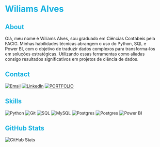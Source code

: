 # **<font color=#14b1e0>Wiliams Alves</font>**


## <font color=#14b1e0>About</font>
Olá, meu nome é Wiliams Alves, sou graduado em Ciências Contábeis pela FACIG. Minhas habilidades técnicas abrangem o uso do Python, SQL e Power BI, com o objetivo de traduzir dados complexos para transforma-los em soluções estratégicas. Utilizando essas ferramentas como aliadas consigo resultados significativos em projetos de ciência de dados.

## <font color=#14b1e0>Contact</font>
[![Email](https://img.shields.io/badge/email-000?style=for-the-badge&logo=maildotru&logoColor=02e7f7)](mailto:wiliamsalves.contato@gmail.com)
[![LinkedIn](https://img.shields.io/badge/LinkedIn-000?style=for-the-badge&logo=linkedin&logoColor=02e7f7)](https://www.linkedin.com/in/wiliamsalves/)
[![PORTFOLIO](https://img.shields.io/badge/portfolio-000?style=for-the-badge&logoColor=02e7f7)](https://sites.google.com/view/portflio-wiliams-alves/)

## <font color=14b1e0>Skills</font>
![Python](https://img.shields.io/badge/Python-000?style=for-the-badge&logo=python&logoColor=02e7f7)
![Git](https://img.shields.io/badge/GIT-000?style=for-the-badge&logo=git&logoColor=02e7f7)
![SQL](https://img.shields.io/badge/sql-000?style=for-the-badge&logoColor=02e7f7)
![MySQL](https://img.shields.io/badge/MySQL-000?style=for-the-badge&logo=mysql&logoColor=02e7f7)
![Postgres](https://img.shields.io/badge/Postgres-000?style=for-the-badge&logo=postgresql&logoColor=02e7f7)
![Postgres](https://img.shields.io/badge/sql_server-000?style=for-the-badge&logo=microsoftsqlserver&logoColor=02e7f7)
![Power BI](https://img.shields.io/badge/PowerBI-000?style=for-the-badge&logo=powerbi&logoColor=02e7f7)

## <font color=#14b1e0>GitHub Stats</font>
![GitHub Stats](https://github-readme-stats.vercel.app/api?username=alves05&hide_title=true&theme=transparent&bg_color=000&border_color=02e7f7&show_icons=true&hide&icon_color=02e7f7&title_color=02e7f7&text_color=FFF)

